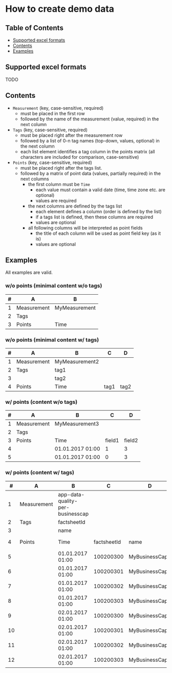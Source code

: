 # How to create demo data

## Table of Contents
 
- [Supported excel formats](#supported-excel-formats)
- [Contents](#contents)
- [Examples](#examples)

## Supported excel formats

TODO

## Contents

* ```Measurement``` (key, case-sensitive, required)
	* must be placed in the first row
	* followed by the name of the measurement (value, required) in the next column
* ```Tags``` (key, case-sensitive, required)
	* must be placed right after the measurement row
	* followed by a list of 0-n tag names (top-down, values, optional) in the next column
	* each list element identifies a tag column in the points matrix (all characters are included for comparison, case-sensitive)
* ```Points``` (key, case-sensitive, required)
	* must be placed right after the tags list.
	* followed by a matrix of point data (values, partially required) in the next columns
		* the first column must be ```Time```
			* each value must contain a valid date (time, time zone etc. are optional)
			* values are required
		* the next columns are defined by the tags list
			* each element defines a column (order is defined by the list)
			* if a tags list is defined, then these columns are required
			* values are optional
		* all following columns will be interpreted as point fields
			* the title of each column will be used as point field key (as it is)
			* values are optional

## Examples

All examples are valid.

### w/o points (minimal content w/o tags)

\#  |  A  |  B
--- | --- | ---
  1 | Measurement | MyMeasurement
  2 | Tags
  3 | Points | Time

### w/o points (minimal content w/ tags)

\#  |  A  |  B  |  C  |  D
--- | --- | --- | --- | ---
  1 | Measurement | MyMeasurement2
  2 | Tags | tag1
  3 | | tag2
  4 | Points | Time | tag1 | tag2

### w/ points (content w/o tags)

\#  |  A  |  B  |  C  |  D
--- | --- | --- | --- | ---
  1 | Measurement | MyMeasurement3
  2 | Tags
  3 | Points | Time | field1 | field2
  4 | | 01.01.2017 01:00 | 1 | 3
  5 | | 01.01.2017 01:00 | 0 | 3

### w/ points (content w/ tags)

\#  |  A  |  B  |  C  |  D  |  E  |  F
--- | --- | --- | --- | --- | --- | ---
  1 | Measurement | app-data-quality-per-businesscap
  2 | Tags | factsheetId
  3 | | name
  4 | Points | Time | factsheetId | name | complete | not complete
  5 | | 01.01.2017 01:00 | 100200300 | MyBusinessCap1 | 1 | 3
  6 | | 01.01.2017 01:00 | 100200301 | MyBusinessCap2 | 0 | 3
  7 | | 01.01.2017 01:00 | 100200302 | MyBusinessCap3 | 4 | 2
  8 | | 01.01.2017 01:00 | 100200303 | MyBusinessCap4 | 2 | 0
  9 | | 02.01.2017 01:00 | 100200300 | MyBusinessCap1 | 3 | 1
 10 | | 02.01.2017 01:00 | 100200301 | MyBusinessCap2 | 1 | 2
 11 | | 02.01.2017 01:00 | 100200302 | MyBusinessCap3 | 5 | 1
 12 | | 02.01.2017 01:00 | 100200303 | MyBusinessCap4 | 2 | 0